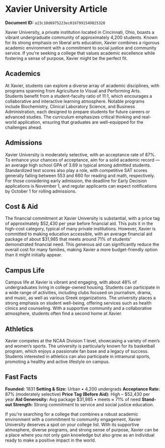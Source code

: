 # Xavier University Article

**Document ID:** `a23c10d6975223ec0167991549025328`

Xavier University, a private institution located in Cincinnati, Ohio, boasts a vibrant undergraduate community of approximately 4,200 students. Known for its strong emphasis on liberal arts education, Xavier combines a rigorous academic environment with a commitment to social justice and community service. If you're seeking a college that values academic excellence while fostering a sense of purpose, Xavier might be the perfect fit.

## Academics
At Xavier, students can explore a diverse array of academic disciplines, with programs spanning from Agriculture to Visual and Performing Arts. Students benefit from a student-faculty ratio of 11:1, which encourages a collaborative and interactive learning atmosphere. Notable programs include Biochemistry, Clinical Laboratory Science, and Business Administration, each designed to prepare students for future careers or advanced studies. The curriculum emphasizes critical thinking and real-world application, ensuring that graduates are well-equipped for the challenges ahead.

## Admissions
Xavier University is moderately selective, with an acceptance rate of 87%. To enhance your chances of acceptance, aim for a solid academic record — an average high school GPA of 3.69 is typical among admitted students. Standardized test scores also play a role, with competitive SAT scores generally falling between 553 and 660 for reading and math, respectively. For those considering early admission, the deadline for Early Decision applications is November 1, and regular applicants can expect notifications by October 1 for rolling admissions.

## Cost & Aid
The financial commitment at Xavier University is substantial, with a price tag of approximately $52,430 per year before financial aid. This puts it in the high-cost category, typical of many private institutions. However, Xavier is committed to making education accessible, with an average financial aid package of about $31,985 that meets around 71% of students' demonstrated financial need. This generous aid can significantly reduce the overall cost for many families, making Xavier a more budget-friendly option than it might initially appear.

## Campus Life
Campus life at Xavier is vibrant and engaging, with about 48% of undergraduates living in college-owned housing. Students can participate in a wide range of activities, including clubs focused on journalism, drama, and music, as well as various Greek organizations. The university places a strong emphasis on student well-being, offering services such as health clinics and counseling. With a supportive community and a collaborative atmosphere, students often find a second home at Xavier.

## Athletics
Xavier competes at the NCAA Division 1 level, showcasing a variety of men’s and women’s sports. The university is particularly known for its basketball program, which enjoys a passionate fan base and a legacy of success. Students interested in athletics can also participate in intramural sports, promoting a healthy and active lifestyle on campus.

## Fast Facts
**Founded:** 1831
**Setting & Size:** Urban • 4,200 undergrads
**Acceptance Rate:** 87% (moderately selective)
**Price Tag (Before Aid):** High – $52,430 per year
**Aid Generosity:** Avg package $31,985 • meets ≈ 71% of need
**Stand-out Strength:** Strong commitment to service and social justice education.

If you're searching for a college that combines a robust academic environment with a commitment to community engagement, Xavier University deserves a spot on your college list. With its supportive atmosphere, diverse programs, and strong sense of purpose, Xavier can be a place where you not only gain knowledge but also grow as an individual ready to make a positive impact in the world.

